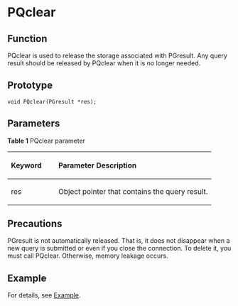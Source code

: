 # PQclear<a name="EN-US_TOPIC_0242380580"></a>

## Function<a name="en-us_topic_0241735622_section696285173713"></a>

PQclear is used to release the storage associated with PGresult. Any query result should be released by PQclear when it is no longer needed.

## Prototype<a name="en-us_topic_0241735622_section2021053510593"></a>

```
void PQclear(PGresult *res);
```

## Parameters<a name="en-us_topic_0241735622_en-us_topic_0237120432_en-us_topic_0059778852_s1c9b27937d964eaba00ae77fe1cd2c71"></a>

**Table  1**  PQclear parameter

<a name="en-us_topic_0241735622_en-us_topic_0237120432_en-us_topic_0059778852_t82b61d38241342ffa2c83b3e50393841"></a>
<table><thead align="left"><tr id="en-us_topic_0241735622_en-us_topic_0237120432_en-us_topic_0059778852_r3ec068cec36347ccb83a7f18cf131215"><th class="cellrowborder" valign="top" width="23.27%" id="mcps1.2.3.1.1"><p id="en-us_topic_0241735622_en-us_topic_0237120432_en-us_topic_0059778852_a44a45da69b324aa4b5c1187191ec5c77"><a name="en-us_topic_0241735622_en-us_topic_0237120432_en-us_topic_0059778852_a44a45da69b324aa4b5c1187191ec5c77"></a><a name="en-us_topic_0241735622_en-us_topic_0237120432_en-us_topic_0059778852_a44a45da69b324aa4b5c1187191ec5c77"></a><strong id="en-us_topic_0241735622_b178954411596"><a name="en-us_topic_0241735622_b178954411596"></a><a name="en-us_topic_0241735622_b178954411596"></a>Keyword</strong></p>
</th>
<th class="cellrowborder" valign="top" width="76.73%" id="mcps1.2.3.1.2"><p id="en-us_topic_0241735622_en-us_topic_0237120432_en-us_topic_0059778852_aee2bc08a3b8f47bf81fb032ef089ba6d"><a name="en-us_topic_0241735622_en-us_topic_0237120432_en-us_topic_0059778852_aee2bc08a3b8f47bf81fb032ef089ba6d"></a><a name="en-us_topic_0241735622_en-us_topic_0237120432_en-us_topic_0059778852_aee2bc08a3b8f47bf81fb032ef089ba6d"></a><strong id="en-us_topic_0241735622_b1939611615599"><a name="en-us_topic_0241735622_b1939611615599"></a><a name="en-us_topic_0241735622_b1939611615599"></a>Parameter Description</strong></p>
</th>
</tr>
</thead>
<tbody><tr id="en-us_topic_0241735622_en-us_topic_0237120432_en-us_topic_0059778852_r89c7807f135840058d4a248137b3ca08"><td class="cellrowborder" valign="top" width="23.27%" headers="mcps1.2.3.1.1 "><p id="en-us_topic_0241735622_p23111054217"><a name="en-us_topic_0241735622_p23111054217"></a><a name="en-us_topic_0241735622_p23111054217"></a>res</p>
</td>
<td class="cellrowborder" valign="top" width="76.73%" headers="mcps1.2.3.1.2 "><p id="en-us_topic_0241735622_en-us_topic_0237120432_en-us_topic_0059778852_li1646671519399p0"><a name="en-us_topic_0241735622_en-us_topic_0237120432_en-us_topic_0059778852_li1646671519399p0"></a><a name="en-us_topic_0241735622_en-us_topic_0237120432_en-us_topic_0059778852_li1646671519399p0"></a>Object pointer that contains the query result.</p>
</td>
</tr>
</tbody>
</table>

## Precautions<a name="en-us_topic_0241735622_en-us_topic_0237120433_en-us_topic_0059777949_sb1b6942996a64e589fdfdfb1c00fa519"></a>

PGresult is not automatically released. That is, it does not disappear when a new query is submitted or even if you close the connection. To delete it, you must call PQclear. Otherwise, memory leakage occurs.

## Example<a name="en-us_topic_0241735622_section185045611592"></a>

For details, see  [Example](example-3.md).

